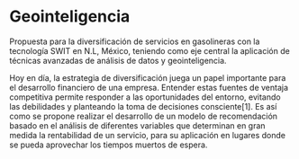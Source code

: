 # Geointeligencia
Propuesta para la diversificación de servicios en gasolineras con la tecnología SWIT en N.L, México, teniendo como eje central la aplicación de técnicas avanzadas de análisis de datos y geointeligencia.

Hoy en día, la estrategia de diversificación juega un papel  importante para el desarrollo financiero de una empresa. Entender estas fuentes de ventaja competitiva permite responder a las oportunidades del entorno, evitando las debilidades y planteando la toma de decisiones consciente[1]. Es así como se propone realizar el desarrollo de un modelo de recomendación basado en el análisis de diferentes variables que determinan en gran medida la rentabilidad de un servicio, para su aplicación en lugares donde se pueda aprovechar los tiempos muertos de espera.

